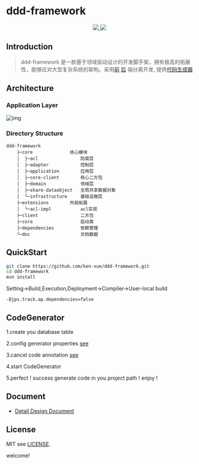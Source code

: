 # ddd-framework

<p align="center">
  <a href="https://github.com/ken-xue/ddd-framework/blob/master/LICENSE">
    <img src="https://img.shields.io/static/v1?label=license&message=MIT&color=green">
  </a>
  <a href="https://www.oracle.com/java">
    <img src="https://img.shields.io/static/v1?label=JDK&message=1.8&color=red">
  </a>
</p>



## Introduction

> ddd-framework 是一款基于领域驱动设计的开发脚手架，拥有极高的拓展性，能够应对大型复杂系统的架构。采用[前](https://github.com/ken-xue/ddd-framework-vue) [后](https://github.com/ken-xue/ddd-framework) 端分离开发, 提供[代码生成器](./extensions/dev-plugins/code-generator)

## Architecture

### Application Layer  

![img](https://cdn.nlark.com/yuque/0/2021/png/2630542/1639145697424-168ad4a4-aa29-4d10-b005-399fc26c00f7.png)

### Directory Structure

```
ddd-framework
    ├─core              核心模块
    │  ├─acl                防腐层
    │  ├─adapter            控制层
    │  ├─application        应用层
    │  ├─core-client        核心二方包
    │  ├─domain             领域层
    │  ├─share-dataobject   全局共享数据对象
    │  └─infrastructure     基础设施层
    ├─extensions        外部拓展
    │  └─acl-impl           acl实现
    ├─client                二方包
    ├─core                  启动类
    ├─dependencies          依赖管理
    └─doc                   文档数据
```

## QuickStart

```bash
git clone https://github.com/ken-xue/ddd-framework.git
cd ddd-framework
mvn install
```

Setting->Build,Execution,Deployment->Compiler->User-local build
```shell
-Djps.track.ap.dependencies=false
```

## CodeGenerator

1.create you database table

2.config generator properties [see](./extensions/dev-plugins/code-generator/src/main/resources/application.properties)

3.cancel code annotation [see](extensions/dev-plugins/code-generator/src/main/java/com/jiaozhen/zhenfu/codegenerator/execute/CodeGenerateExecutor.java)

4.start CodeGenerator

5.perfect ! success generate code in you project path ! enjoy !

## Document

- [Detail Design Document]()

## License

MIT see [LICENSE](./LICENSE).  

welcome!
